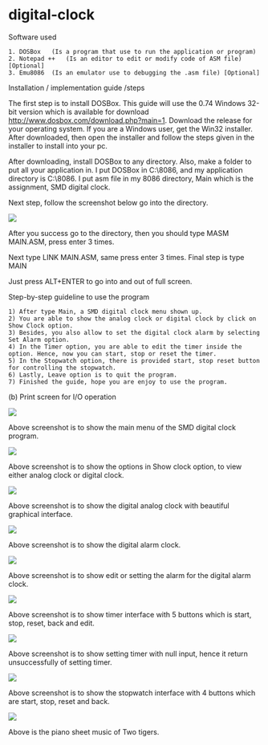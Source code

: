 # digital-clock

Software used 

    1. DOSBox	(Is a program that use to run the application or program)
    2. Notepad ++	(Is an editor to edit or modify code of ASM file) [Optional]
    3. Emu8086	(Is an emulator use to debugging the .asm file) [Optional]
    
Installation / implementation guide /steps

The first step is to install DOSBox. This guide will use the 0.74 Windows 32-bit version which is available for download http://www.dosbox.com/download.php?main=1. Download the release for your operating system. If you are a Windows user, get the Win32 installer. After downloaded, then open the installer and follow the steps given in the installer to install into your pc. 

After downloading, install DOSBox to any directory. Also, make a folder to put all your application in. I put DOSBox in C:\8086, and my application directory is C:\8086. I put asm file in my 8086 directory, Main which is the assignment, SMD digital clock. 

Next step, follow the screenshot below go into the directory.

![](/screenshot/1.png)

After you success go to the directory, then you should type MASM MAIN.ASM, press enter 3 times.

Next type LINK MAIN.ASM, same press enter 3 times. Final step is type MAIN

Just press ALT+ENTER to go into and out of full screen.

Step-by-step guideline to use the program

    1) After type Main, a SMD digital clock menu shown up.
    2) You are able to show the analog clock or digital clock by click on Show Clock option.
    3) Besides, you also allow to set the digital clock alarm by selecting Set Alarm option.
    4) In the Timer option, you are able to edit the timer inside the option. Hence, now you can start, stop or reset the timer.
    5) In the Stopwatch option, there is provided start, stop reset button for controlling the stopwatch.
    6) Lastly, Leave option is to quit the program.
    7) Finished the guide, hope you are enjoy to use the program.
    
(b) Print screen for I/O operation

![](/screenshot/2.png)

Above screenshot is to show the main menu of the SMD digital clock program.

![](/screenshot/3.png)

Above screenshot is to show the options in Show clock option, to view either analog clock or digital clock.

![](/screenshot/4.png)

Above screenshot is to show the digital analog clock with beautiful graphical interface.

![](/screenshot/5.png)

Above screenshot is to show the digital alarm clock.

![](/screenshot/6.png)

Above screenshot is to show edit or setting the alarm for the digital alarm clock.

![](/screenshot/7.png)

Above screenshot is to show timer interface with 5 buttons which is start, stop, reset, back and edit.

![](/screenshot/8.png)

Above screenshot is to show setting timer with null input, hence it return unsuccessfully of setting timer.

![](/screenshot/9.png)

Above screenshot is to show the stopwatch interface with 4 buttons which are start, stop, reset and back.

![](/screenshot/10.png)

Above is the piano sheet music of Two tigers.
